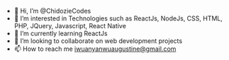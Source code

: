 - 👋 Hi, I’m @ChidozieCodes
- 👀 I’m interested in Technologies such as ReactJs, NodeJs, CSS, HTML, PHP, JQuery, Javascript, React Native
- 🌱 I’m currently learning ReactJs
- 💞️ I’m looking to collaborate on web development projects
- 📫 How to reach me iwuanyanwuaugustine@gmail.com

<!---
ChidozieCodes/ChidozieCodes is a ✨ special ✨ repository because its `README.md` (this file) appears on your GitHub profile.
You can click the Preview link to take a look at your changes.
--->
